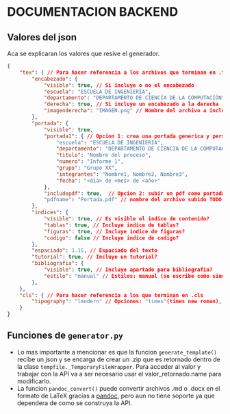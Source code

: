 # DOCUMENTACION BACKEND

## Valores del json
Aca se explicaran los valores que resive el generador.

```json
{
	"tex": { // Para hacer referencia a los archivos que terminan en .tex
		"encabezado": {
			"visible": true, // Si incluye o no el encabezado
			"escuela": "ESCUELA DE INGENIERÍA",
			"departamento": "DEPARTAMENTO DE CIENCIA DE LA COMPUTACIÓN", // Puede no incluirse
			"derecha": true, // Si incluye un encabezado a la derecha
			"imagenderecha": "IMAGEN.png" // Nombre del archivo a incluir a la derecha TODO: Añadir soporte para inclir imagen en la carpetas de la plantilla
		},
		"portada": {
			"visible": true,
			"portada1": { // Opcion 1: crea una portada generica y personalizada
                "escuela": "ESCUELA DE INGENIERÍA",
                "departamento": "DEPARTAMENTO DE CIENCIA DE LA COMPUTACIÓN",
                "titulo": "Nombre del proceso",
                "numero": "Informe 1",
                "grupo": "Grupo XX",
                "integrantes": "Nombre1, Nombre2, Nombre3",
                "fecha": "<día> de <mes> de <año>"
            },
			"includepdf": true,  // Opcion 2: subir un pdf como portada tamaño carta de EEUU
			"pdfname": "Portada.pdf" // nombre del archivo subido TODO: añadir soporte a incluir en el .zip
		},
		"indices": {
            "visible": true, // Es visible el indice de contenido?
            "tablas": true, // Incluye indice de tablas?
            "figuras": true, // Incluye indice de figuras?
            "codigo": false // Incluye indice de codigo?
        },
        "espaciado": 1.15, // Espaciado del texto
        "tutorial": true, // Incluye un tutorial?
        "bibliografia": {
            "visible": true, // Incluye apartado para bibliografia?
            "estilo": "manual" // Estilos: manual (se escribe como siempre), bibtex (bibliografia automatica de LaTeX)
		},
	},
	"cls": { // Para hacer referencia a los que terminan en .cls
		"tipography": "lmodern" // Opciones: "times"(times new roman), "latin"(latin modern), "montserrat", none(default)
	} 
}
```

## Funciones de `generator.py`

- Lo mas importante a mencionar es que la funcion `generate_template()` recibe un json y se encarga de crear un .zip que es retornado dentro de la clase `tempfile._TemporaryFileWrapper`. Para acceder al valor y trabajar con la API va a ser necesario usar el valor_retornado.name para modificarlo.
- La funcion `pandoc_convert()` puede convertir archivos .md o .docx en el formato de LaTeX gracias a [pandoc](https://pandoc.org/), pero aun no tiene soporte ya que dependera de como se construya la API.
